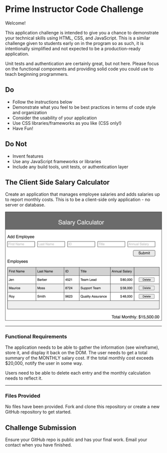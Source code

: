 # Prime Instructor Code Challenge

Welcome!

This application challenge is intended to give you a chance to demonstrate your technical skills using HTML, CSS, and JavaScript. This is a similar challenge given to students early on in the program so as such, it is intentionally simplified and not expected to be a production-ready application. 

Unit tests and authentication are certainly great, but not here. Please focus on the functional components and providing solid code you could use to teach beginning programmers.


## Do

- Follow the instructions below
- Demonstrate what you feel to be best practices in terms of code style and organization
- Consider the usability of your application
- Use CSS libraries/frameworks as you like (CSS only!)
- Have Fun!


## Do Not

- Invent features
- Use any JavaScript frameworks or libraries
- Include any build tools, unit tests, or authentication layer


## The Client Side Salary Calculator

Create an application that manages employee salaries and adds salaries up to report monthly costs. This is to be a client-side only application - no server or database.

![Wireframe](salary-calc-wireframe.png)

---

### Functional Requirements

The application needs to be able to gather the information (see wireframe), store it, and display it back on the DOM. The user needs to get a total summary of the MONTHLY salary cost. If the total monthly cost exceeds $20,000, notify the user in some way.

Users need to be able to delete each entry and the monthly calculation needs to reflect it.

---

### Files Provided

No files have been provided. Fork and clone this repository or create a new GitHub repository to get started. 


## Challenge Submission

Ensure your GitHub repo is public and has your final work. Email your contact when you have finished.
